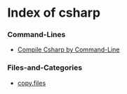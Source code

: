 
# Index of csharp


### Command-Lines

- [Compile Csharp by Command-Line](./compile)
                        

### Files-and-Categories

- [copy.files](./copy.files)
                        
